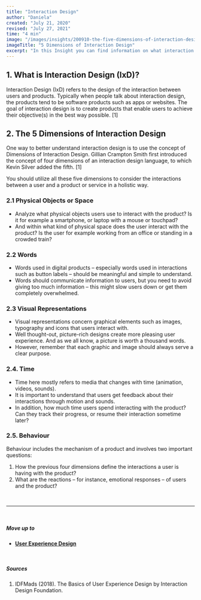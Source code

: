 ```yaml
---
title: "Interaction Design"
author: "Daniela"
created: "July 21, 2020"
revised: "July 27, 2021"
time: "4 min"
image: "/images/insights/200910-the-five-dimensions-of-interaction-design.jpg"
imageTitle: "5 Dimensions of Interaction Design"
excerpt: "In this Insight you can find information on what interaction design is, and what its five dimensions are."
---
```


## 1. What is Interaction Design (IxD)?

Interaction Design (IxD) refers to the design of the interaction between users and products. Typically when people talk about interaction design, the products tend to be software products such as apps or websites. The goal of interaction design is to create products that enable users to achieve their objective(s) in the best way possible. [1]

## 2. The 5 Dimensions of Interaction Design

One way to better understand interaction design is to use the concept of Dimensions of Interaction Design. Gillian Crampton Smith first introduced the concept of four dimensions of an interaction design language, to which Kevin Silver added the fifth. [1]

You should utilize all these five dimensions to consider the interactions between a user and a product or service in a holistic way.

### 2.1 Physical Objects or Space

- Analyze what physical objects users use to interact with the product? Is it for example a smartphone, or laptop with a mouse or touchpad?
- And within what kind of physical space does the user interact with the product? Is the user for example working from an office or standing in a crowded train?

### 2.2 Words

- Words used in digital products – especially words used in interactions such as button labels – should be meaningful and simple to understand.
- Words should communicate information to users, but you need to avoid giving too much information – this might slow users down or get them completely overwhelmed.

### 2.3 Visual Representations

- Visual representations concern graphical elements such as images, typography and icons that users interact with.
- Well thought-out, picture-rich designs create more pleasing user experience. And as we all know, a picture is worth a thousand words.
- However, remember that each graphic and image should always serve a clear purpose.

### 2.4. Time

- Time here mostly refers to media that changes with time (animation, videos, sounds).
- It is important to understand that users get feedback about their interactions through motion and sounds.
- In addition, how much time users spend interacting with the product? Can they track their progress, or resume their interaction sometime later?

### 2.5. Behaviour

Behaviour includes the mechanism of a product and involves two important questions: 
1. How the previous four dimensions define the interactions a user is having with the product? 
2. What are the reactions – for instance, emotional responses – of users and the product?

&nbsp;

***
&nbsp;

##### Move up to

- [**User Experience Design**](/insights/ux-design)

&nbsp;

##### Sources

1. IDFMads (2018). The Basics of User Experience Design by Interaction Design Foundation.